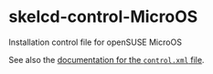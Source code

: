 # skelcd-control-MicroOS

Installation control file for openSUSE MicroOS

See also the [documentation for the `control.xml` file][1].

[1]: https://github.com/yast/yast-installation/blob/master/doc/control-file.md
